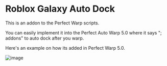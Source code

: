 # Roblox Galaxy Auto Dock

This is an addon to the Perfect Warp scripts.

You can easily implement it into the Perfect Auto Warp 5.0 where it says "; addons" to auto dock after you warp.

Here's an example on how its added in Perfect Warp 5.0.

![image](https://github.com/user-attachments/assets/6612f0f3-c853-481c-b57e-12e558acc1dd)


